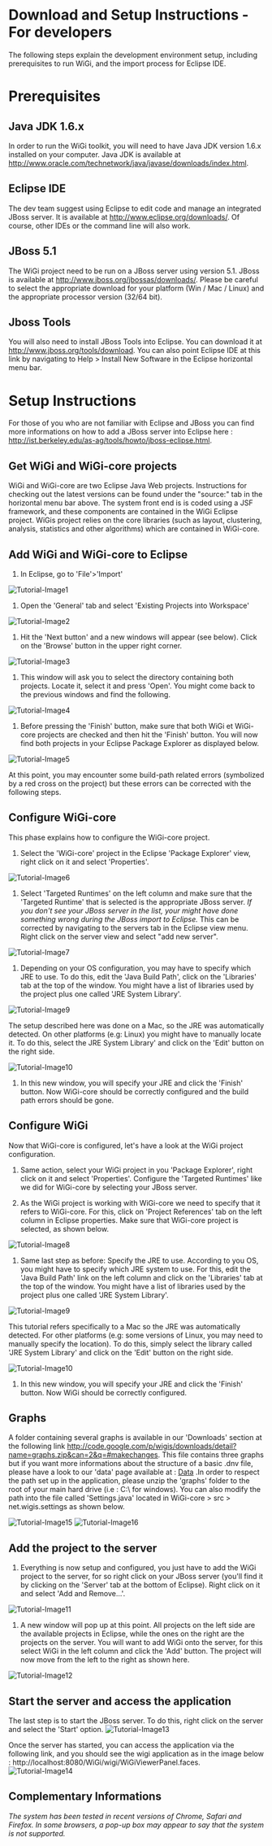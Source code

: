 # Download and Setup Instructions - For developers #
The following steps explain the development environment setup, including prerequisites to run WiGi, and the import process for Eclipse IDE.

# Prerequisites #
## Java JDK 1.6.x ##
In order to run the WiGi toolkit, you will need to have Java JDK version 1.6.x installed on your computer.  Java JDK is available at http://www.oracle.com/technetwork/java/javase/downloads/index.html.

## Eclipse IDE ##
The dev team suggest using Eclipse to edit code and manage an integrated JBoss server. It is available at http://www.eclipse.org/downloads/.  Of course, other IDEs or the command line will also work.

## JBoss 5.1 ##
The WiGi project need to be run on a JBoss server using version 5.1. JBoss is available at http://www.jboss.org/jbossas/downloads/.   Please be careful to select the appropriate download for your platform (Win / Mac / Linux) and the appropriate processor version (32/64 bit).

## Jboss Tools ##
You will also need to install JBoss Tools into Eclipse. You can download it at  http://www.jboss.org/tools/download.  You can also point Eclipse IDE at this link by navigating to Help > Install New Software in the Eclipse horizontal menu bar.

# Setup Instructions #
For those of you who are not familiar with Eclipse and JBoss you can find more informations on how to add a JBoss server into Eclipse here : http://ist.berkeley.edu/as-ag/tools/howto/jboss-eclipse.html.

## Get WiGi and WiGi-core projects ##
WiGi and WiGi-core are two Eclipse Java Web projects. Instructions for checking out the latest versions can be found under the "source:" tab in the horizontal menu bar above. The system front end is is coded using a JSF framework, and these components are contained in the WiGi Eclipse project. WiGis project relies on the core libraries (such as layout, clustering, analysis, statistics and other algorithms) which are contained in WiGi-core.

## Add WiGi and WiGi-core to Eclipse ##
  1. In Eclipse, go to 'File'>'Import'
<img src='http://wigis.googlecode.com/files/Tutorial-Developers-image1.png' alt='Tutorial-Image1' />

  1. Open the 'General' tab and select 'Existing Projects into Workspace'
<img src='http://wigis.googlecode.com/files/Tutorial-Developers-image2.png' alt='Tutorial-Image2' />

  1. Hit the 'Next button' and a new windows will appear (see below). Click on the 'Browse' button in the upper right corner.
<img src='http://wigis.googlecode.com/files/Tutorial-Developers-image3.png' alt='Tutorial-Image3' />

  1. This window will ask you to select the directory containing both projects.  Locate it, select it and press 'Open'. You might come back to the previous windows and find the following.
<img src='http://wigis.googlecode.com/files/Tutorial-Developers-image4.png' alt='Tutorial-Image4' />

  1. Before pressing the 'Finish' button, make sure that both WiGi et WiGi-core projects are checked and then hit the 'Finish' button. You will now find both projects in your Eclipse Package Explorer as displayed below.
<img src='http://wigis.googlecode.com/files/Tutorial-Developers-image5.png' alt='Tutorial-Image5' />

At this point, you may encounter some build-path related errors (symbolized by a red cross on the project) but these errors can be corrected with the following steps.

## Configure WiGi-core ##
This phase explains how to configure the WiGi-core project.

  1. Select the 'WiGi-core' project in the Eclipse 'Package Explorer' view, right click on it and select 'Properties'.
<img src='http://wigis.googlecode.com/files/Tutorial-Developers-image6.png' alt='Tutorial-Image6' />

  1. Select 'Targeted Runtimes' on the left column and make sure that the 'Targeted Runtime' that is selected is the appropriate JBoss server. _If you don't see your JBoss server in the list, your might have done something wrong during the JBoss import to Eclipse._  This can be corrected by navigating to the servers tab in the Eclipse view menu.  Right click on the server view and select "add new server".
<img src='http://wigis.googlecode.com/files/Tutorial-Developers-image7.png' alt='Tutorial-Image7' />

  1. Depending on your OS configuration, you may have to specify which JRE to use. To do this, edit the 'Java Build Path',  click on the 'Libraries' tab at the top of the window. You might have a list of libraries used by the project plus one called 'JRE System Library'.
<img src='http://wigis.googlecode.com/files/Tutorial-Developers-image9.png' alt='Tutorial-Image9' />

The setup described here was done on a Mac, so the JRE was automatically detected.  On other platforms (e.g: Linux)  you might have to manually locate it.  To do this, select the JRE System Library' and click on the 'Edit' button on the right side.

<img src='http://wigis.googlecode.com/files/Tutorial-Developers-image10.png' alt='Tutorial-Image10' />

  1. In this new window, you will specify your JRE and click the 'Finish' button. Now WiGi-core should be correctly configured and the build path errors should be gone.

## Configure WiGi ##
Now that WiGi-core is configured, let's have a look at the WiGi project configuration.

  1. Same action, select your WiGi project in you 'Package Explorer', right click on it and select 'Properties'. Configure the 'Targeted Runtimes' like we did for WiGi-core by selecting your JBoss server.

  1. As the WiGi project is working with WiGi-core we need to specify that it refers to WiGi-core. For this, click on 'Project References' tab on the left column in Eclipse properties.  Make sure that WiGi-core project is selected, as shown below.
<img src='http://wigis.googlecode.com/files/Tutorial-Developers-image8.png' alt='Tutorial-Image8' />

  1. Same last step as before:  Specify the JRE to use.   According to you OS, you might have to specify which JRE system to use. For this, edit the 'Java Build Path' link on the left column and click on the 'Libraries' tab at the top of the window. You might have a list of libraries used by the project plus one called 'JRE System Library'.
<img src='http://wigis.googlecode.com/files/Tutorial-Developers-image9.png' alt='Tutorial-Image9' />

This tutorial refers specifically to a Mac so the JRE was automatically detected.  For other platforms (e.g: some versions of  Linux, you may need to manually specify the location). To do this, simply select the library called 'JRE System Library' and click on the 'Edit' button on the right side.

<img src='http://wigis.googlecode.com/files/Tutorial-Developers-image10.png' alt='Tutorial-Image10' />

  1. In this new window, you will specify your JRE and click the 'Finish' button. Now WiGi should be correctly configured.

## Graphs ##
A folder containing several graphs is available in our 'Downloads' section at the following link http://code.google.com/p/wigis/downloads/detail?name=graphs.zip&can=2&q=#makechanges. This file contains three graphs but if you want more informations about the structure of a basic .dnv file, please have a look to our 'data' page available at : [Data](Data.md) .In order to respect the path set up in the application, please unzip the 'graphs' folder to the root of your main hard drive (i.e : C:\ for windows). You can also modify the path into the file called 'Settings.java' located in WiGi-core > src > net.wigis.settings as shown below.

<img src='http://wigis.googlecode.com/files/Tutorial-Developers-image15.png' alt='Tutorial-Image15' />
<img src='http://wigis.googlecode.com/files/Tutorial-Developers-image16.png' alt='Tutorial-Image16' />


## Add the project to the server ##
  1. Everything is now setup and configured, you just have to add the WiGi project to the server, for so right click on your JBoss server (you'll find it by clicking on the 'Server' tab at the bottom of Eclipse). Right click on it and select 'Add and Remove...'.
<img src='http://wigis.googlecode.com/files/Tutorial-Developers-image11.png' alt='Tutorial-Image11' />

  1. A new window will pop up at this point. All projects on the left side are the available projects in Eclipse, while the ones on the right are the projects on the server. You will want to add WiGi onto the server, for this select WiGi in the left column and click the 'Add' button. The project will now move from the left to the right as shown here.
<img src='http://wigis.googlecode.com/files/Tutorial-Developers-image12.png' alt='Tutorial-Image12' />

## Start the server and access the application ##
The last step is to start the JBoss server. To do this, right click on the server and select the 'Start' option.
<img src='http://wigis.googlecode.com/files/Tutorial-Developers-image13.png' alt='Tutorial-Image13' />

Once the server has started, you can access the application via the following link, and you should see the wigi application as in the image below : http://localhost:8080/WiGi/wigi/WiGiViewerPanel.faces.
<img src='http://wigis.googlecode.com/files/Tutorial-Developers-image14.png' alt='Tutorial-Image14' />
## Complementary Informations ##
_The system has been tested in recent versions of Chrome, Safari and Firefox. In some browsers, a pop-up box may appear to say that the system is not supported._